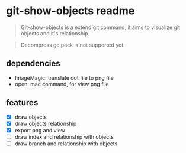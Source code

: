 # git-show-objects readme

> Git-show-objects is a extend git command, it aims to visualize git objects and it's relationship.

> Decompress gc pack is not supported yet.

## dependencies

* ImageMagic: translate dot file to png file
* open: mac command, for view png file

## features

* [x] draw objects
* [x] draw objects relationship
* [x] export png and view
* [ ] draw index and relationship with objects
* [ ] draw branch and relationship with objects
